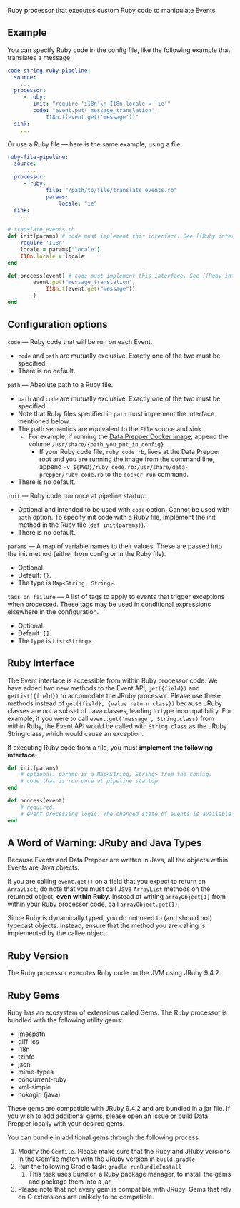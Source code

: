 Ruby processor that executes custom Ruby code to manipulate Events.
## Example
You can specify Ruby code in the config file, like the following example that translates a message:

```yaml
code-string-ruby-pipeline:
  source:
    ...
  processor:
     - ruby:
        init: "require 'i18n'\n I18n.locale = 'ie'"
        code: "event.put('message_translation', 
            I18n.t(event.get('message'))"
  sink:
    ...
```
Or use a Ruby file — here is the same example, using a file:
```yaml
ruby-file-pipeline:
  source:
      ...
  processor:
     - ruby:
            file: "/path/to/file/translate_events.rb"
            params:
                locale: "ie"
  sink:
    ...
```

```Ruby
# translate_events.rb
def init(params) # code must implement this interface. See [[Ruby interface]] below.
    require 'I18n'
    locale = params["locale"]
    I18n.locale = locale
end

def process(event) # code must implement this interface. See [[Ruby interface]] below.
        event.put("message_translation", 
            I18n.t(event.get("message"))
        )
end
```
## Configuration options

`code` — Ruby code that will be run on each Event.

* `code` and `path` are mutually exclusive. Exactly one of the two must be specified.
* There is no default.

`path` — Absolute path to a Ruby file.

* `path` and `code` are mutually exclusive. Exactly one of the two must be specified.
* Note that Ruby files specified in `path` must implement the interface mentioned below.
* The path semantics are equivalent to the `File` source and sink
  * For example, if running the [Data Prepper Docker image](https://github.com/opensearch-project/data-prepper/blob/main/docs/getting_started.md#running), append the volume `/usr/share/{path_you_put_in_config}`.
    * If your Ruby code file, `ruby_code.rb`, lives at the Data Prepper root and you are running the image from the command line, append `-v ${PWD}/ruby_code.rb:/usr/share/data-prepper/ruby_code.rb` to the `docker run` command.  
* There is no default.

`init` — Ruby code run once at pipeline startup.

* Optional and intended to be used with `code` option. Cannot be used with `path` option. To specify init code with a Ruby file, implement the init method in the Ruby file (`def init(params)`).
* There is no default.

`params` — A map of variable names to their values. These are passed into the init method (either from config or in the Ruby file).

* Optional.
* Default: `{}`.
* The type is `Map<String, String>`.

`tags_on_failure` — A list of tags to apply to events that trigger exceptions when processed. These tags may be used 
in conditional expressions elsewhere in the configuration. 
* Optional.
* Default: `[]`.
* The type is `List<String>`.
## Ruby Interface

The Event interface is accessible from within Ruby processor code. We have added two new methods to the Event API, `get({field})` and `getList({field})` to accomodate the JRuby processor. Please use these methods instead of `get({field}, {value return class})` because JRuby classes are not a subset of Java classes, leading to type incompatibility. For example, if you were to call `event.get('message', String.class)` from within Ruby, the Event API would be called with `String.class` as the JRuby String class, which would cause an exception.  

If executing Ruby code from a file, you must **implement the following interface**:

```Ruby
def init(params)
    # optional. params is a Map<String, String> from the config.
    # code that is run once at pipeline startup.
end

def process(event)
    # required.
    # event processing logic. The changed state of events is available in Java.
end
```

## A Word of Warning: JRuby and Java Types

Because Events and Data Prepper are written in Java, all the objects within Events are Java objects.

If you are calling `event.get()` on a field that you expect to return an `ArrayList`, do note that you must call Java `ArrayList` methods on the returned object, **even within Ruby**. Instead of writing `arrayObject[1]` from within your Ruby processor code, call `arrayObject.get(1)`. 

Since Ruby is dynamically typed, you do not need to (and should not) typecast objects. Instead, ensure that the method you are calling is implemented by the callee object.


## Ruby Version

The Ruby processor executes Ruby code on the JVM using JRuby 9.4.2.  

## Ruby Gems

Ruby has an ecosystem of extensions called Gems. The Ruby processor is bundled with the following utility gems:
* jmespath
* diff-lcs
* i18n
* tzinfo
* json
* mime-types
* concurrent-ruby
* xml-simple
* nokogiri (java)

These gems are compatible with JRuby 9.4.2 and are bundled in a jar file. If you wish to add additional gems, please open an issue or build Data Prepper locally with your desired gems.

You can bundle in additional gems through the following process:
1. Modify the `Gemfile`. Please make sure that the Ruby and JRuby versions in the Gemfile match with the JRuby version in `build.gradle`.
2. Run the following Gradle task: `gradle runBundleInstall`
   1. This task uses Bundler, a Ruby package manager, to install the gems and package them into a jar.
3. Please note that not every gem is compatible with JRuby. Gems that rely on C extensions are unlikely to be compatible.
